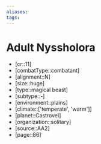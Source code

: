 ```yaml
---
aliases: 
tags: 
---
```


# Adult Nyssholora

- [cr::11]
- [combatType::combatant]
- [alignment::N]
- [size::huge]
- [type::magical beast]
- [subtype::-]
- [environment::plains]
- [climate::['temperate', 'warm']]
- [planet::Castrovel]
- [organization::solitary]
- [source::AA2]
- [page::86]

